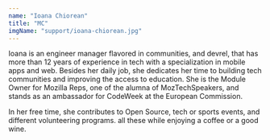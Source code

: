 ```yaml
---
name: "Ioana Chiorean"
title: "MC"
imgName: "support/ioana-chiorean.jpg"
---
```


Ioana is an engineer manager flavored in communities, and devrel, that has more than 12 years of experience in tech with a specialization in mobile apps and web.  Besides her daily job, she dedicates her time to building tech communities and improving the access to education. She is the Module Owner for Mozilla Reps, one of the alumna of MozTechSpeakers, and stands as an ambassador for CodeWeek at the European Commission. 

In her free time, she contributes to Open Source, tech or sports events, and different volunteering programs. all these while enjoying a coffee or a good wine. 
